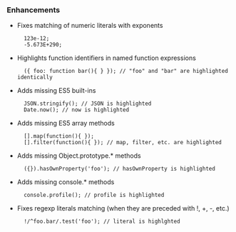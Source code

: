 ### Enhancements

- Fixes matching of numeric literals with exponents
        
        123e-12;
        -5.673E+290;

- Highlights function identifiers in named function expressions

        ({ foo: function bar(){ } }); // "foo" and "bar" are highlighted identically

- Adds missing ES5 built-ins
      
        JSON.stringify(); // JSON is highlighted
        Date.now(); // now is highlighted
  
- Adds missing ES5 array methods

        [].map(function(){ });
        [].filter(function(){ }); // map, filter, etc. are highlighted

- Adds missing Object.prototype.* methods

        ({}).hasOwnProperty('foo'); // hasOwnProperty is highlighted

- Adds missing console.* methods
    
        console.profile(); // profile is highlighted

- Fixes regexp literals matching (when they are preceded with !, +, -, etc.)

        !/^foo.bar/.test('foo'); // literal is highlghted
        